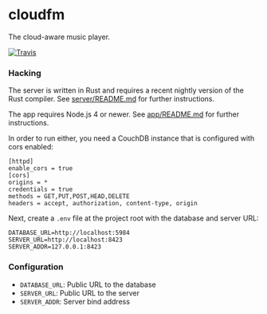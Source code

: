 # cloudfm

The cloud-aware music player.

[![Travis](https://img.shields.io/travis/cloudfm/cloudfm.svg?style=flat-square)](https://travis-ci.org/cloudfm/cloudfm)

### Hacking

The server is written in Rust and requires a recent nightly version of the
Rust compiler. See [server/README.md](server/README.md) for further instructions.

The app requires Node.js 4 or newer. See [app/README.md](app/README.md)
for further instructions.

In order to run either, you need a CouchDB instance that is configured
with cors enabled:
```
[httpd]
enable_cors = true
[cors]
origins = *
credentials = true
methods = GET,PUT,POST,HEAD,DELETE
headers = accept, authorization, content-type, origin
```
Next, create a `.env` file at the project root with the database and server URL:

```
DATABASE_URL=http://localhost:5984
SERVER_URL=http://localhost:8423
SERVER_ADDR=127.0.0.1:8423
```

### Configuration

* `DATABASE_URL`: Public URL to the database
* `SERVER_URL`: Public URL to the server
* `SERVER_ADDR`: Server bind address
